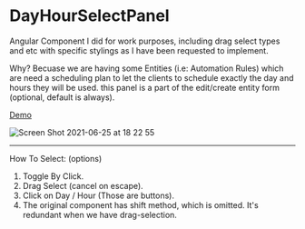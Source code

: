 # DayHourSelectPanel

Angular Component I did for work purposes, including drag select types and etc with specific stylings as I have been requested to implement.

Why?
Becuase we are having some Entities (i.e: Automation Rules)
which are need a scheduling plan to let the clients to schedule exactly the day and hours they will be used.
this panel is a part of the edit/create entity form (optional, default is always).

<a href="https://chapost1.github.io/day-hour-select-panel/" target="_blank">Demo</a>

![Screen Shot 2021-06-25 at 18 22 55](https://user-images.githubusercontent.com/39523779/123447356-6d6b3600-d5e2-11eb-8795-faf896431b18.png)

<hr>

How To Select: (options)
1. Toggle By Click.
2. Drag Select (cancel on escape).
3. Click on Day / Hour (Those are buttons).
4. The original component has shift method, which is omitted. It's redundant when we have drag-selection.
